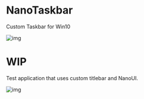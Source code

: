 # NanoTaskbar
Custom Taskbar for Win10

![img](https://puu.sh/wPRTl/5004e819cc.gif)


# WIP

Test application that uses custom titlebar and NanoUI.

![img](https://puu.sh/x1emX/aee3c0c0fd.png)
